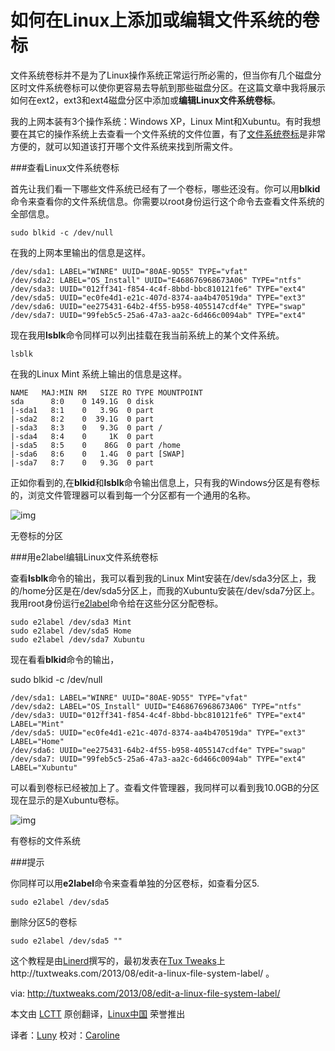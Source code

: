 如何在Linux上添加或编辑文件系统的卷标
==============================

文件系统卷标并不是为了Linux操作系统正常运行所必需的，但当你有几个磁盘分区时文件系统卷标可以使你更容易去导航到那些磁盘分区。在这篇文章中我将展示如何在ext2，ext3和ext4磁盘分区中添加或**编辑Linux文件系统卷标**。

我的上网本装有3个操作系统：Windows XP，Linux Mint和Xubuntu。有时我想要在其它的操作系统上去查看一个文件系统的文件位置，有了[文件系统卷标][1]是非常方便的，就可以知道该打开哪个文件系统来找到所需文件。

###查看Linux文件系统卷标

首先让我们看一下哪些文件系统已经有了一个卷标，哪些还没有。你可以用**blkid**命令来查看你的文件系统信息。你需要以root身份运行这个命令去查看文件系统的全部信息。

	sudo blkid -c /dev/null

在我的上网本里输出的信息是这样。

	/dev/sda1: LABEL="WINRE" UUID="80AE-9D55" TYPE="vfat"
	/dev/sda2: LABEL="OS_Install" UUID="E468676968673A06" TYPE="ntfs"
	/dev/sda3: UUID="012ff341-f854-4c4f-8bbd-bbc810121fe6" TYPE="ext4"
	/dev/sda5: UUID="ec0fe4d1-e21c-407d-8374-aa4b470519da" TYPE="ext3"
	/dev/sda6: UUID="ee275431-64b2-4f55-b958-4055147cdf4e" TYPE="swap"
	/dev/sda7: UUID="99feb5c5-25a6-47a3-aa2c-6d466c0094ab" TYPE="ext4"

现在我用**lsblk**命令同样可以列出挂载在我当前系统上的某个文件系统。

	lsblk

在我的Linux Mint 系统上输出的信息是这样。

    NAME   MAJ:MIN RM   SIZE RO TYPE MOUNTPOINT
    sda      8:0    0 149.1G  0 disk 
    |-sda1   8:1    0   3.9G  0 part 
    |-sda2   8:2    0  39.1G  0 part 
    |-sda3   8:3    0   9.3G  0 part /
    |-sda4   8:4    0     1K  0 part 
    |-sda5   8:5    0    86G  0 part /home
    |-sda6   8:6    0   1.4G  0 part [SWAP]
    |-sda7   8:7    0   9.3G  0 part

正如你看到的,在**blkid**和**lsblk**命令输出信息上，只有我的Windows分区是有卷标的，浏览文件管理器可以看到每一个分区都有一个通用的名称。

![img](http://tuxtweaks.com/wp-content/uploads/2013/08/01-Disks_wm-300x194.png)

无卷标的分区

###用e2label编辑Linux文件系统卷标

查看**lsblk**命令的输出，我可以看到我的Linux Mint安装在/dev/sda3分区上，我的/home分区是在/dev/sda5分区上，而我的Xubuntu安装在/dev/sda7分区上。我用root身份运行[e2label][2]命令给在这些分区分配卷标。

    sudo e2label /dev/sda3 Mint
    sudo e2label /dev/sda5 Home
    sudo e2label /dev/sda7 Xubuntu

现在看看**blkid**命令的输出，

sudo blkid -c /dev/null

    /dev/sda1: LABEL="WINRE" UUID="80AE-9D55" TYPE="vfat" 
    /dev/sda2: LABEL="OS_Install" UUID="E468676968673A06" TYPE="ntfs" 
    /dev/sda3: UUID="012ff341-f854-4c4f-8bbd-bbc810121fe6" TYPE="ext4" LABEL="Mint" 
    /dev/sda5: UUID="ec0fe4d1-e21c-407d-8374-aa4b470519da" TYPE="ext3" LABEL="Home" 
    /dev/sda6: UUID="ee275431-64b2-4f55-b958-4055147cdf4e" TYPE="swap" 
    /dev/sda7: UUID="99feb5c5-25a6-47a3-aa2c-6d466c0094ab" TYPE="ext4" LABEL="Xubuntu"

可以看到卷标已经被加上了。查看文件管理器，我同样可以看到我10.0GB的分区现在显示的是Xubuntu卷标。

![img](http://tuxtweaks.com/wp-content/uploads/2013/08/02_Disks_wm-300x194.png)

有卷标的文件系统

###提示

你同样可以用**e2label**命令来查看单独的分区卷标，如查看分区5.

	sudo e2label /dev/sda5

删除分区5的卷标

	sudo e2label /dev/sda5 ""

这个教程是由[Linerd][3]撰写的，最初发表在[Tux Tweaks][4]上http://tuxtweaks.com/2013/08/edit-a-linux-file-system-label/ 。

via: http://tuxtweaks.com/2013/08/edit-a-linux-file-system-label/

本文由 [LCTT][] 原创翻译，[Linux中国][] 荣誉推出

译者：[Luny][] 校对：[Caroline][]

[LCTT]:https://github.com/LCTT/TranslateProject
[Linux中国]:http://linux.cn/portal.php
[Luny]:http://linux.cn/space/14455/
[Caroline]:http://linux.cn/space/14763/

[1]:https://wiki.archlinux.org/index.php/Persistent_block_device_naming
[2]:http://linux.die.net/man/8/e2label
[3]:http://tuxtweaks.com/author/Linerd/
[4]:http://tuxtweaks.com/
